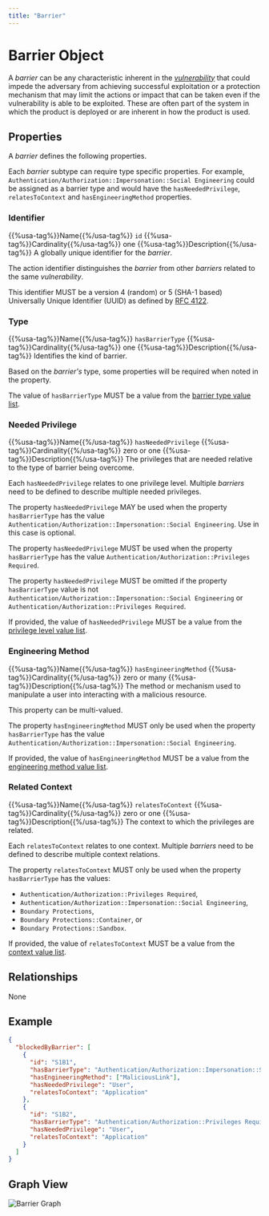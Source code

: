 ```yaml
---
title: "Barrier"
---
```


# Barrier Object

A *barrier* can be any characteristic inherent in the [*vulnerability*](../vulnerability) that could impede the adversary from achieving successful exploitation or a protection mechanism that may limit the actions or impact that can be taken even if the vulnerability is able to be exploited. These are often part of the system in which the product is deployed or are inherent in how the product is used.

## Properties

A *barrier* defines the following properties.

Each *barrier* subtype can require type specific properties. For example, `Authentication/Authorization::Impersonation::Social Engineering` could be assigned as a barrier type and would have the `hasNeededPrivilege`, `relatesToContext` and `hasEngineeringMethod` properties.

### Identifier

{{%usa-tag%}}Name{{%/usa-tag%}} `id`
{{%usa-tag%}}Cardinality{{%/usa-tag%}} one
{{%usa-tag%}}Description{{%/usa-tag%}} A globally unique identifier for the *barrier*.

The action identifier distinguishes the *barrier* from other *barriers* related to the same *vulnerability*.

This identifier MUST be a version 4 (random) or 5 (SHA-1 based) Universally Unique Identifier (UUID) as defined by [RFC 4122](https://www.rfc-editor.org/rfc/inline-errata/rfc4122.html).

### Type

{{%usa-tag%}}Name{{%/usa-tag%}} `hasBarrierType`
{{%usa-tag%}}Cardinality{{%/usa-tag%}} one
{{%usa-tag%}}Description{{%/usa-tag%}} Identifies the kind of barrier.

Based on the *barrier's* type, some properties will be required when noted in the property.

The value of `hasBarrierType` MUST be a value from the [barrier type value list](../../values/barrier-type).

### Needed Privilege

{{%usa-tag%}}Name{{%/usa-tag%}} `hasNeededPrivilege`
{{%usa-tag%}}Cardinality{{%/usa-tag%}} zero or one
{{%usa-tag%}}Description{{%/usa-tag%}} The privileges that are needed relative to the type of barrier being overcome.

Each `hasNeededPrivilege` relates to one privilege level. Multiple *barriers* need to be defined to describe multiple needed privileges.

The property `hasNeededPrivilege` MAY be used when the property `hasBarrierType` has the value `Authentication/Authorization::Impersonation::Social Engineering`. Use in this case is optional.

The property `hasNeededPrivilege` MUST be used when the property `hasBarrierType` has the value `Authentication/Authorization::Privileges Required`.

The property `hasNeededPrivilege` MUST be omitted if the property `hasBarrierType` value is not `Authentication/Authorization::Impersonation::Social Engineering` or `Authentication/Authorization::Privileges Required`.

If provided, the value of `hasNeededPrivilege` MUST be a value from the [privilege level value list](../../values/privilege-level).

### Engineering Method

{{%usa-tag%}}Name{{%/usa-tag%}} `hasEngineeringMethod`
{{%usa-tag%}}Cardinality{{%/usa-tag%}} zero or many
{{%usa-tag%}}Description{{%/usa-tag%}} The method or mechanism used to manipulate a user into interacting with a malicious resource.

This property can be multi-valued.

The property `hasEngineeringMethod` MUST only be used when the property `hasBarrierType` has the value `Authentication/Authorization::Impersonation::Social Engineering`.

If provided, the value of `hasEngineeringMethod` MUST be a value from the [engineering method value list](../../values/engineering-method).

### Related Context

{{%usa-tag%}}Name{{%/usa-tag%}} `relatesToContext`
{{%usa-tag%}}Cardinality{{%/usa-tag%}} zero or one
{{%usa-tag%}}Description{{%/usa-tag%}} The context to which the privileges are related.

Each `relatesToContext` relates to one context. Multiple *barriers* need to be defined to describe multiple context relations.

The property `relatesToContext` MUST only be used when the property `hasBarrierType` has the values:

- `Authentication/Authorization::Privileges Required`,
- `Authentication/Authorization::Impersonation::Social Engineering`,
- `Boundary Protections`,
- `Boundary Protections::Container`, or
- `Boundary Protections::Sandbox`.

If provided, the value of `relatesToContext` MUST be a value from the [context value list](../../values/context).

## Relationships

None

## Example

```json
{
  "blockedByBarrier": [
    {
      "id": "S1B1",
      "hasBarrierType": "Authentication/Authorization::Impersonation::Social Engineering",
      "hasEngineeringMethod": ["MaliciousLink"],
      "hasNeededPrivilege": "User",
      "relatesToContext": "Application"
    },
    {
      "id": "S1B2",
      "hasBarrierType": "Authentication/Authorization::Privileges Required",
      "hasNeededPrivilege": "User",
      "relatesToContext": "Application"
    }
  ]
}
```

## Graph View

 ![Barrier Graph](/figures/graphsnippets/BarrierSnippet.png "Barrier Graph")
